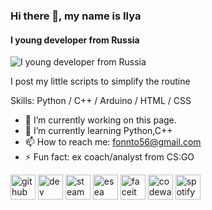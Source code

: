 ### Hi there 👋, my name is Ilya
#### I young developer from Russia
![I young developer from Russia](https://sun9-2.userapi.com/impf/04YNzwN7Deaovy6kVkddW0CqoMJtAQrLCZm6xw/RulZMSlEiZM.jpg?size=1818x606&quality=95&crop=0,0,1201,400&sign=d505c816648ff6c0761881d618d12eac&type=cover_group)

I post my little scripts to simplify the routine

Skills: Python / C++ / Arduino / HTML / CSS

- 🔭 I’m currently working on this page. 
- 🌱 I’m currently learning Python,C++ 
- 📫 How to reach me: fonnto56@gmail.com 
- ⚡ Fun fact: ex coach/analyst from CS:GO 


[<img src='https://cdn.jsdelivr.net/npm/simple-icons@3.0.1/icons/github.svg' alt='github' height='40'>](https://github.com/fonnto)  [<img src='https://cdn.jsdelivr.net/npm/simple-icons@3.0.1/icons/dev-dot-to.svg' alt='dev' height='40'>](https://dev.to/fonnto)  [<img src='https://cdn.jsdelivr.net/npm/simple-icons@3.0.1/icons/steam.svg' alt='steam' height='40'>](https://steamcommunity.com/id/fonnto/)  [<img src='https://cdn.jsdelivr.net/npm/simple-icons@3.0.1/icons/esea.svg' alt='esea' height='40'>](https://play.esea.net/users/2709410)  [<img src='https://cdn.jsdelivr.net/npm/simple-icons@3.0.1/icons/faceit.svg' alt='faceit' height='40'>](https://www.faceit.com/ru/players/fonnto)  [<img src='https://cdn.jsdelivr.net/npm/simple-icons@3.0.1/icons/codewars.svg' alt='codewars' height='40'>](https://www.codewars.com/users/fonnto)  [<img src='https://cdn.jsdelivr.net/npm/simple-icons@3.0.1/icons/spotify.svg' alt='spotify' height='40'>](https://open.spotify.com/user/inth8c4npncy19b7b5e7op13i?si=7BrJwRJJRKmoW_3p23a_WA)  

